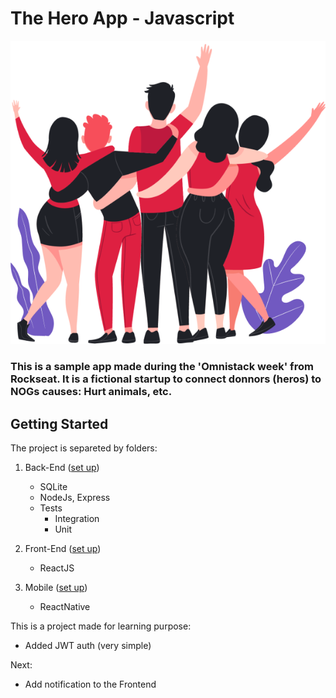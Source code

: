 # The Hero App  - Javascript

![](/frontend/src/assets/heroes.png)


### This is a sample app made during the 'Omnistack week' from Rockseat. It is a fictional startup to connect donnors (heros) to NOGs causes: Hurt animals, etc.

## Getting Started
The project is separeted by folders:
1. Back-End ([set up](/backend/))
    * SQLite
    * NodeJs, Express
    * Tests
        - Integration
        - Unit
2. Front-End ([set up](/fontend/))
    * ReactJS

3. Mobile ([set up](/mobile/))
    * ReactNative


This is a project made for learning purpose:
- Added JWT auth (very simple)

Next:
- Add notification to the Frontend
